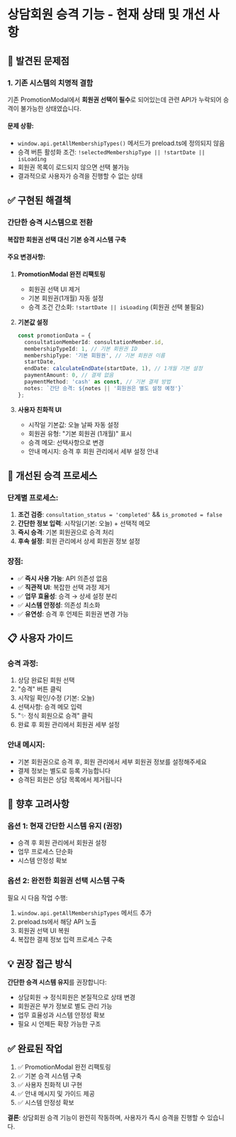 # 상담회원 승격 기능 - 현재 상태 및 개선 사항

## 🚨 발견된 문제점

### 1. 기존 시스템의 치명적 결함
기존 PromotionModal에서 **회원권 선택이 필수**로 되어있는데 관련 API가 누락되어 승격이 불가능한 상태였습니다.

#### 문제 상황:
- `window.api.getAllMembershipTypes()` 메서드가 preload.ts에 정의되지 않음
- 승격 버튼 활성화 조건: `!selectedMembershipType || !startDate || isLoading`
- 회원권 목록이 로드되지 않으면 선택 불가능
- 결과적으로 사용자가 승격을 진행할 수 없는 상태

## ✅ 구현된 해결책

### 간단한 승격 시스템으로 전환
**복잡한 회원권 선택 대신 기본 승격 시스템 구축**

#### 주요 변경사항:

1. **PromotionModal 완전 리팩토링**
   - 회원권 선택 UI 제거
   - 기본 회원권(1개월) 자동 설정
   - 승격 조건 간소화: `!startDate || isLoading` (회원권 선택 불필요)

2. **기본값 설정**
   ```typescript
   const promotionData = {
     consultationMemberId: consultationMember.id,
     membershipTypeId: 1, // 기본 회원권 ID
     membershipType: '기본 회원권', // 기본 회원권 이름
     startDate,
     endDate: calculateEndDate(startDate, 1), // 1개월 기본 설정
     paymentAmount: 0, // 결제 없음
     paymentMethod: 'cash' as const, // 기본 결제 방법
     notes: `간단 승격: ${notes || '회원권은 별도 설정 예정'}`
   };
   ```

3. **사용자 친화적 UI**
   - 시작일 기본값: 오늘 날짜 자동 설정
   - 회원권 유형: "기본 회원권 (1개월)" 표시
   - 승격 메모: 선택사항으로 변경
   - 안내 메시지: 승격 후 회원 관리에서 세부 설정 안내

## 🎯 개선된 승격 프로세스

### 단계별 프로세스:
1. **조건 검증**: `consultation_status = 'completed'` && `is_promoted = false`
2. **간단한 정보 입력**: 시작일(기본: 오늘) + 선택적 메모
3. **즉시 승격**: 기본 회원권으로 승격 처리
4. **후속 설정**: 회원 관리에서 상세 회원권 정보 설정

### 장점:
- ✅ **즉시 사용 가능**: API 의존성 없음
- ✅ **직관적 UI**: 복잡한 선택 과정 제거
- ✅ **업무 효율성**: 승격 → 상세 설정 분리
- ✅ **시스템 안정성**: 의존성 최소화
- ✅ **유연성**: 승격 후 언제든 회원권 변경 가능

## 📋 사용자 가이드

### 승격 과정:
1. 상담 완료된 회원 선택
2. "승격" 버튼 클릭
3. 시작일 확인/수정 (기본: 오늘)
4. 선택사항: 승격 메모 입력
5. "✨ 정식 회원으로 승격" 클릭
6. 완료 후 회원 관리에서 회원권 세부 설정

### 안내 메시지:
- 기본 회원권으로 승격 후, 회원 관리에서 세부 회원권 정보를 설정해주세요
- 결제 정보는 별도로 등록 가능합니다
- 승격된 회원은 상담 목록에서 제거됩니다

## 🔄 향후 고려사항

### 옵션 1: 현재 간단한 시스템 유지 (권장)
- 승격 후 회원 관리에서 회원권 설정
- 업무 프로세스 단순화
- 시스템 안정성 확보

### 옵션 2: 완전한 회원권 선택 시스템 구축
필요 시 다음 작업 수행:
1. `window.api.getAllMembershipTypes` 메서드 추가
2. preload.ts에서 해당 API 노출
3. 회원권 선택 UI 복원
4. 복잡한 결제 정보 입력 프로세스 구축

## 💡 권장 접근 방식

**간단한 승격 시스템 유지**를 권장합니다:
- 상담회원 → 정식회원은 본질적으로 상태 변경
- 회원권은 부가 정보로 별도 관리 가능
- 업무 효율성과 시스템 안정성 확보
- 필요 시 언제든 확장 가능한 구조

## ✅ 완료된 작업

1. ✅ PromotionModal 완전 리팩토링
2. ✅ 기본 승격 시스템 구축
3. ✅ 사용자 친화적 UI 구현
4. ✅ 안내 메시지 및 가이드 제공
5. ✅ 시스템 안정성 확보

**결론**: 상담회원 승격 기능이 완전히 작동하며, 사용자가 즉시 승격을 진행할 수 있습니다. 